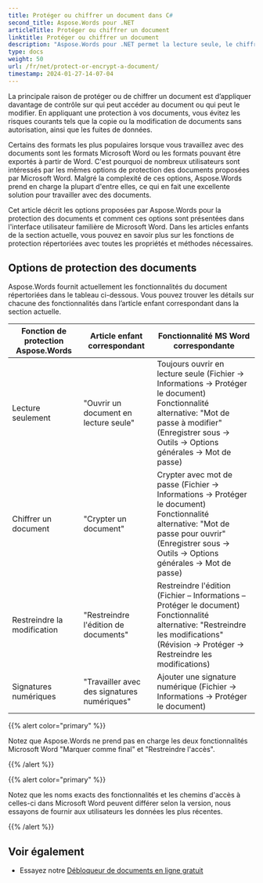 ```yaml
---
title: Protéger ou chiffrer un document dans C#
second_title: Aspose.Words pour .NET
articleTitle: Protéger ou chiffrer un document
linktitle: Protéger ou chiffrer un document
description: "Aspose.Words pour .NET permet la lecture seule, le chiffrement d'un document, la restriction des modifications et les signatures numériques pour la protection des documents à l'aide de C#. Aspose.Words prend en charge la plupart des options de protection Word."
type: docs
weight: 50
url: /fr/net/protect-or-encrypt-a-document/
timestamp: 2024-01-27-14-07-04
---
```


La principale raison de protéger ou de chiffrer un document est d’appliquer davantage de contrôle sur qui peut accéder au document ou qui peut le modifier. En appliquant une protection à vos documents, vous évitez les risques courants tels que la copie ou la modification de documents sans autorisation, ainsi que les fuites de données.

Certains des formats les plus populaires lorsque vous travaillez avec des documents sont les formats Microsoft Word ou les formats pouvant être exportés à partir de Word. C'est pourquoi de nombreux utilisateurs sont intéressés par les mêmes options de protection des documents proposées par Microsoft Word. Malgré la complexité de ces options, Aspose.Words prend en charge la plupart d'entre elles, ce qui en fait une excellente solution pour travailler avec des documents.

Cet article décrit les options proposées par Aspose.Words pour la protection des documents et comment ces options sont présentées dans l'interface utilisateur familière de Microsoft Word. Dans les articles enfants de la section actuelle, vous pouvez en savoir plus sur les fonctions de protection répertoriées avec toutes les propriétés et méthodes nécessaires.

## Options de protection des documents

Aspose.Words fournit actuellement les fonctionnalités du document répertoriées dans le tableau ci-dessous. Vous pouvez trouver les détails sur chacune des fonctionnalités dans l’article enfant correspondant dans la section actuelle.

|  Fonction de protection Aspose.Words |  Article enfant correspondant |  Fonctionnalité MS Word correspondante |
|  -------------------------------  |  ------------------------------  |  ------------------------------------------------------------  |
|  Lecture seulement |  "Ouvrir un document en lecture seule" |  Toujours ouvrir en lecture seule (Fichier → Informations → Protéger le document)<br /> Fonctionnalité alternative: "Mot de passe à modifier" (Enregistrer sous → Outils → Options générales → Mot de passe) |
|  Chiffrer un document |  "Crypter un document" |  Crypter avec mot de passe (Fichier → Informations → Protéger le document)<br /> Fonctionnalité alternative: "Mot de passe pour ouvrir" (Enregistrer sous → Outils → Options générales → Mot de passe) |
|  Restreindre la modification |  "Restreindre l'édition de documents" |  Restreindre l'édition (Fichier – Informations – Protéger le document)<br /> Fonctionnalité alternative: "Restreindre les modifications" (Révision → Protéger → Restreindre les modifications) |
|  Signatures numériques |  "Travailler avec des signatures numériques" |  Ajouter une signature numérique (Fichier → Informations → Protéger le document) |

{{% alert color="primary" %}}

Notez que Aspose.Words ne prend pas en charge les deux fonctionnalités Microsoft Word "Marquer comme final" et "Restreindre l'accès".

{{% /alert %}}

{{% alert color="primary" %}}

Notez que les noms exacts des fonctionnalités et les chemins d'accès à celles-ci dans Microsoft Word peuvent différer selon la version, nous essayons de fournir aux utilisateurs les données les plus récentes.

{{% /alert %}}

## Voir également

* Essayez notre [Débloqueur de documents en ligne gratuit](https://products.aspose.app/words/unlock)
